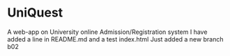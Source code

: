 # UniQuest
A web-app on University online Admission/Registration system
I have added a line in README.md and a test index.html
Just added a new branch b02